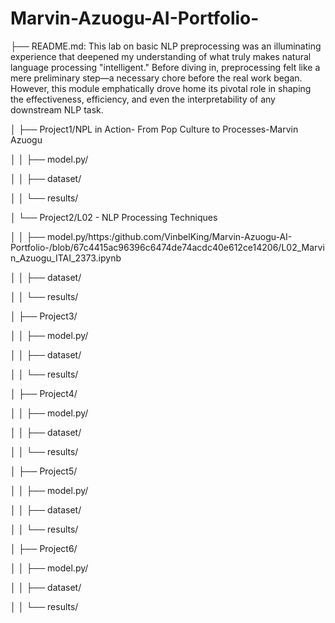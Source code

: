 # Marvin-Azuogu-AI-Portfolio-

├── README.md: This lab on basic NLP preprocessing was an illuminating experience that deepened my understanding of what truly makes natural language processing "intelligent." Before diving in, preprocessing felt like a mere preliminary step—a necessary chore before the real work began. However, this module emphatically drove home its pivotal role in shaping the effectiveness, efficiency, and even the interpretability of any downstream NLP task. 

│   ├── Project1/NPL in Action- From Pop Culture to Processes-Marvin Azuogu

│   │   ├── model.py/

│   │   ├── dataset/

│   │   └── results/

│   └── Project2/L02 - NLP Processing Techniques

│   │   ├── model.py/https:/github.com/VinbelKing/Marvin-Azuogu-AI-Portfolio-/blob/67c4415ac96396c6474de74acdc40e612ce14206/L02_Marvin_Azuogu_ITAI_2373.ipynb

│   │   ├── dataset/

│   │   └── results/


│   ├── Project3/

│   │   ├── model.py/

│   │   ├── dataset/

│   │   └── results/

│   ├── Project4/

│   │   ├── model.py/

│   │   ├── dataset/

│   │   └── results/

│   ├── Project5/

│   │   ├── model.py/

│   │   ├── dataset/

│   │   └── results/

│   ├── Project6/

│   │   ├── model.py/

│   │   ├── dataset/

│   │   └── results/



